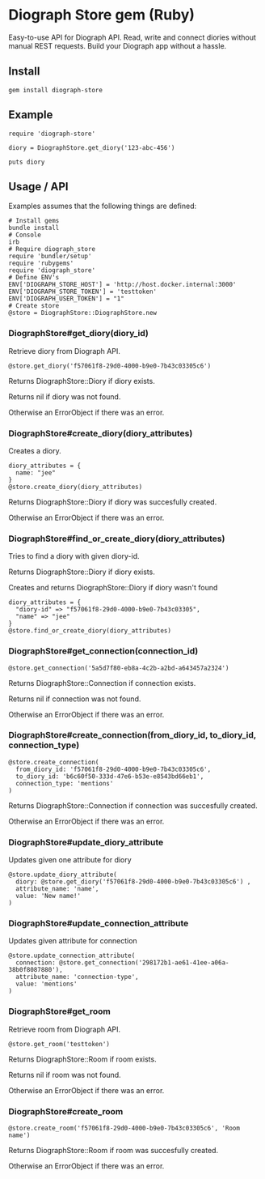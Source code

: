 # Diograph Store gem (Ruby)

Easy-to-use API for Diograph API. Read, write and connect diories without manual REST requests. Build your Diograph app without a hassle.

## Install

```
gem install diograph-store
```

## Example

```
require 'diograph-store'

diory = DiographStore.get_diory('123-abc-456')

puts diory
```

## Usage / API

Examples assumes that the following things are defined:

```
# Install gems
bundle install
# Console
irb
# Require diograph_store
require 'bundler/setup'
require 'rubygems'
require 'diograph_store'
# Define ENV's
ENV['DIOGRAPH_STORE_HOST'] = 'http://host.docker.internal:3000'
ENV['DIOGRAPH_STORE_TOKEN'] = 'testtoken'
ENV['DIOGRAPH_USER_TOKEN'] = "1"
# Create store
@store = DiographStore::DiographStore.new
```


### DiographStore#get_diory(diory_id)

Retrieve diory from Diograph API.

```
@store.get_diory('f57061f8-29d0-4000-b9e0-7b43c03305c6')
```

Returns DiographStore::Diory if diory exists.

Returns nil if diory was not found.

Otherwise an ErrorObject if there was an error.

### DiographStore#create_diory(diory_attributes)

Creates a diory.

```
diory_attributes = {
  name: "jee"
}
@store.create_diory(diory_attributes)
```

Returns DiographStore::Diory if diory was succesfully created.

Otherwise an ErrorObject if there was an error.

### DiographStore#find_or_create_diory(diory_attributes)

Tries to find a diory with given diory-id.

Returns DiographStore::Diory if diory exists.

Creates and returns DiographStore::Diory if diory wasn't found

```
diory_attributes = {
  "diory-id" => "f57061f8-29d0-4000-b9e0-7b43c03305",
  "name" => "jee"
}
@store.find_or_create_diory(diory_attributes)
```

### DiographStore#get_connection(connection_id)

```
@store.get_connection('5a5d7f80-eb8a-4c2b-a2bd-a643457a2324')
```

Returns DiographStore::Connection if connection exists.

Returns nil if connection was not found.

Otherwise an ErrorObject if there was an error.

### DiographStore#create_connection(from_diory_id, to_diory_id, connection_type)

```
@store.create_connection(
  from_diory_id: 'f57061f8-29d0-4000-b9e0-7b43c03305c6',
  to_diory_id: 'b6c60f50-333d-47e6-b53e-e8543bd66eb1',
  connection_type: 'mentions'
)
```

Returns DiographStore::Connection if connection was succesfully created.

Otherwise an ErrorObject if there was an error.


### DiographStore#update_diory_attribute

Updates given one attribute for diory

```
@store.update_diory_attribute(
  diory: @store.get_diory('f57061f8-29d0-4000-b9e0-7b43c03305c6') ,
  attribute_name: 'name',
  value: 'New name!'
)
```



### DiographStore#update_connection_attribute

Updates given attribute for connection

```
@store.update_connection_attribute(
  connection: @store.get_connection('298172b1-ae61-41ee-a06a-38b0f8087880'),
  attribute_name: 'connection-type',
  value: 'mentions'
)
```

### DiographStore#get_room

Retrieve room from Diograph API.

```
@store.get_room('testtoken')
```

Returns DiographStore::Room if room exists.

Returns nil if room was not found.

Otherwise an ErrorObject if there was an error.


### DiographStore#create_room

```
@store.create_room('f57061f8-29d0-4000-b9e0-7b43c03305c6', 'Room name')
```

Returns DiographStore::Room if room was succesfully created.

Otherwise an ErrorObject if there was an error.

